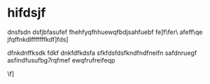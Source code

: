 # hifdsjf
dnsfsdn
dsfjbfasufef
fhehfyqfhhuewqfbdjsahfuebf
fe]f\fer\\
afeff\qe  jfqffnkdlfffffffkdf]fds\]

dfnkdnffksdk
fdkf
dnkfdfkdsfa
sfkfdsfdsfkndfndfneifn
safdnruegf
asfindfusufbg7rqfmef
ewqfrufreifeqp

\f]
